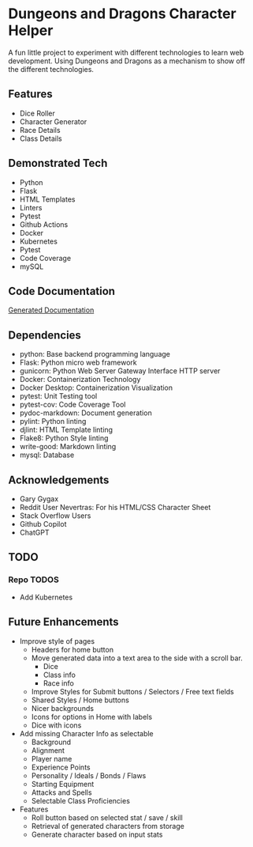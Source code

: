 # Dungeons and Dragons Character Helper
A fun little project to experiment with different technologies to learn web development. Using Dungeons and Dragons as a mechanism to show off the different technologies.

## Features
 - Dice Roller
 - Character Generator
 - Race Details
 - Class Details

## Demonstrated Tech
- Python
- Flask
- HTML Templates
- Linters
- Pytest
- Github Actions
- Docker
- Kubernetes
- Pytest
- Code Coverage
- mySQL

## Code Documentation
[Generated Documentation](./docs/code.md)

## Dependencies
- python: Base backend programming language
- Flask: Python  micro web framework
- gunicorn: Python Web Server Gateway Interface HTTP server
- Docker: Containerization Technology
- Docker Desktop: Containerization Visualization
- pytest: Unit Testing tool
- pytest-cov: Code Coverage Tool
- pydoc-markdown: Document generation
- pylint: Python linting
- djlint: HTML Template linting
- Flake8: Python Style linting
- write-good: Markdown linting
- mysql: Database

## Acknowledgements
- Gary Gygax
- Reddit User Nevertras: For his HTML/CSS Character Sheet
- Stack Overflow Users
- Github Copilot
- ChatGPT

## TODO

### Repo TODOS
- Add Kubernetes

## Future Enhancements
- Improve style of pages
  - Headers for home button
  - Move generated data into a text area to the side with a scroll bar.
    - Dice
    - Class info
    - Race info
  - Improve Styles for Submit buttons / Selectors / Free text fields
  - Shared Styles / Home buttons
  - Nicer backgrounds
  - Icons for options in Home with labels
  - Dice with icons
- Add missing Character Info as selectable
  - Background
  - Alignment
  - Player name
  - Experience Points
  - Personality / Ideals / Bonds / Flaws
  - Starting Equipment
  - Attacks and Spells
  - Selectable Class Proficiencies
- Features
  - Roll button based on selected stat / save / skill
  - Retrieval of generated characters from storage
  - Generate character based on input stats
